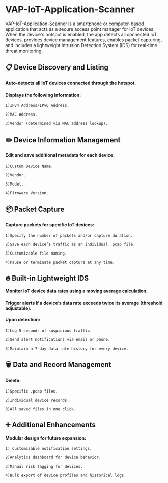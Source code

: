 # **VAP-IoT-Application-Scanner**


VAP-IoT-Application-Scanner is a smartphone or computer-based application that acts as a secure access point manager for IoT devices. When the device's hotspot is enabled, the app detects all connected IoT devices, provides device management features, enables packet capturing, and includes a lightweight Intrusion Detection System (IDS) for real-time threat monitoring.


## 📋 Device Discovery and Listing

#### Auto-detects all IoT devices connected through the hotspot.

#### Displays the following information:
  
    1)IPv4 Address/IPv6 Address.
  
    2)MAC Address.

    3)Vendor (determined via MAC address lookup).

## ✏️ Device Information Management

#### Edit and save additional metadata for each device:

    1)Custom Device Name.
    
    2)Vendor.
    
    3)Model.
    
    4)Firmware Version.

## 📦 Packet Capture

#### Capture packets for specific IoT devices:

    1)Specify the number of packets and/or capture duration.

    2)Save each device’s traffic as an individual .pcap file.

    3)Customizable file naming.

    4)Pause or terminate packet capture at any time.

## 🔥 Built-in Lightweight IDS

#### Monitor IoT device data rates using a moving average calculation.

#### Trigger alerts if a device’s data rate exceeds twice its average (threshold adjustable).

#### Upon detection:

    1)Log 5 seconds of suspicious traffic.

    2)Send alert notifications via email or phone.

    3)Maintain a 7-day data rate history for every device.

## 🗑️ Data and Record Management

#### Delete: 

    1)Specific .pcap files.

    2)Individual device records.

    3)All saved files in one click.

## ➕ Additional Enhancements

#### Modular design for future expansion:

    1) Customizable notification settings.

    2)Analytics dashboard for device behavior.

    3)Manual risk tagging for devices.

    4)Bulk export of device profiles and historical logs.

